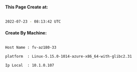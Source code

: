 
   
#### This Page Create at:

```bash

2022-07-23 - 08:13:42 UTC

```

#### Create By Machine:

```bash

Host Name : fv-az180-33

platform  : Linux-5.15.0-1014-azure-x86_64-with-glibc2.31

Ip Local  : 10.1.0.107

```

